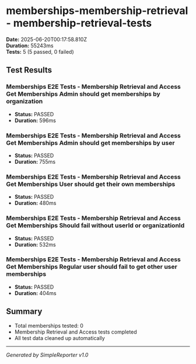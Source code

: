 # memberships-membership-retrieval - membership-retrieval-tests

**Date:** 2025-06-20T00:17:58.810Z  
**Duration:** 55243ms  
**Tests:** 5 (5 passed, 0 failed)

## Test Results


### Memberships E2E Tests - Membership Retrieval and Access Get Memberships Admin should get memberships by organization
- **Status:** PASSED
- **Duration:** 596ms



### Memberships E2E Tests - Membership Retrieval and Access Get Memberships Admin should get memberships by user
- **Status:** PASSED
- **Duration:** 755ms



### Memberships E2E Tests - Membership Retrieval and Access Get Memberships User should get their own memberships
- **Status:** PASSED
- **Duration:** 480ms



### Memberships E2E Tests - Membership Retrieval and Access Get Memberships Should fail without userId or organizationId
- **Status:** PASSED
- **Duration:** 532ms



### Memberships E2E Tests - Membership Retrieval and Access Get Memberships Regular user should fail to get other user memberships
- **Status:** PASSED
- **Duration:** 404ms



## Summary

- Total memberships tested: 0
- Membership Retrieval and Access tests completed
- All test data cleaned up automatically

---
*Generated by SimpleReporter v1.0*
